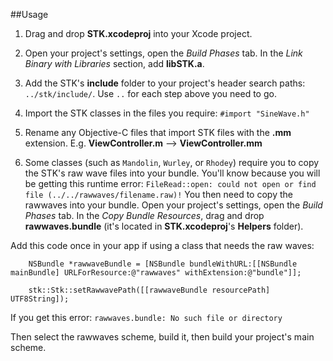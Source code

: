 ##Usage

1. Drag and drop **STK.xcodeproj** into your Xcode project.

1. Open your project's settings, open the *Build Phases* tab. In the *Link Binary with Libraries* section, add **libSTK.a**. 

1. Add the STK's **include** folder to your project's header search paths: `../stk/include/`. Use `..` for each step above you need to go. 

1. Import the STK classes in the files you require:
`#import "SineWave.h"`

1. Rename any Objective-C files that import STK files with the **.mm** extension. E.g. **ViewController.m** —> **ViewController.mm**


1. Some classes (such as `Mandolin`, `Wurley`, or `Rhodey`) require you to copy the STK's raw wave files into your bundle. You'll know because you will be getting this runtime error: 
`FileRead::open: could not open or find file (../../rawwaves/filename.raw)!`
You then need to copy the rawwaves into your bundle. Open your project's settings, open the *Build Phases* tab. In the *Copy Bundle Resources*, drag and drop **rawwaves.bundle** (it's located in **STK.xcodeproj**'s **Helpers** folder). 

Add this code once in your app if using a class that needs the raw waves: 

```
    NSBundle *rawwaveBundle = [NSBundle bundleWithURL:[[NSBundle mainBundle] URLForResource:@"rawwaves" withExtension:@"bundle"]];

    stk::Stk::setRawwavePath([[rawwaveBundle resourcePath] UTF8String]);
```

If you get this error: `rawwaves.bundle: No such file or directory`

Then select the rawwaves scheme, build it, then build your project's main scheme. 
  


